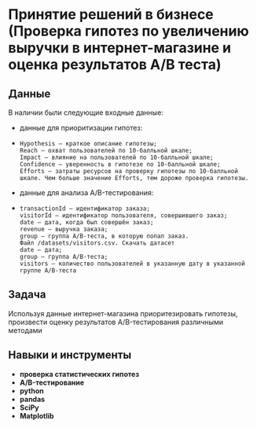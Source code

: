 # Принятие решений в бизнесе (Проверка гипотез по увеличению выручки в интернет-магазине и оценка результатов A/B теста)

## Данные

В наличии были следующие входные данные:
- данные для приоритизации гипотез:
-     Hypothesis — краткое описание гипотезы;
      Reach — охват пользователей по 10-балльной шкале;
      Impact — влияние на пользователей по 10-балльной шкале;
      Confidence — уверенность в гипотезе по 10-балльной шкале;
      Efforts — затраты ресурсов на проверку гипотезы по 10-балльной шкале. Чем больше значение Efforts, тем дороже проверка гипотезы.
- данные для анализа A/B-тестирования:
-     transactionId — идентификатор заказа;
      visitorId — идентификатор пользователя, совершившего заказ;
      date — дата, когда был совершён заказ;
      revenue — выручка заказа;
      group — группа A/B-теста, в которую попал заказ.
      Файл /datasets/visitors.csv. Скачать датасет
      date — дата;
      group — группа A/B-теста;
      visitors — количество пользователей в указанную дату в указанной группе A/B-теста

## Задача

Используя данные интернет-магазина приоритезировать гипотезы, произвести оценку результатов A/B-тестирования различными методами

## Навыки и инструменты

- **проверка статистических гипотез**
- **A/B-тестирование**
- **python**
- **pandas**
- **SciPy**
- **Matplotlib**
